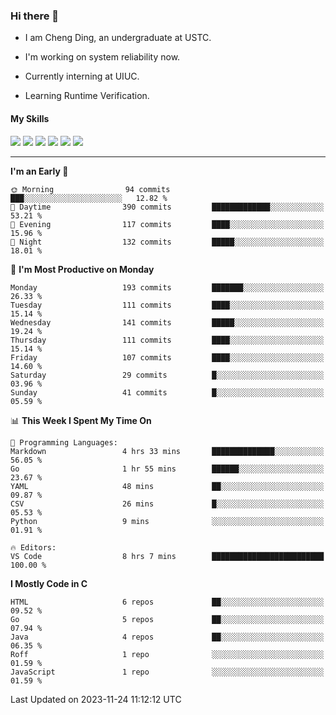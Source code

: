 ### Hi there 👋

* I am Cheng Ding, an undergraduate at USTC.
  
* I'm working on system reliability now.

* Currently interning at UIUC.

-  Learning Runtime Verification.

#### My Skills

![](https://img.shields.io/badge/C++-65318e?logo=cplusplus&logoColor=fff)
![](https://img.shields.io/badge/Python-3e74a2?logo=python&logoColor=fff)
![](https://img.shields.io/badge/C-5654a2?logo=c&logoColor=fff)
![](https://img.shields.io/badge/Go-00aaff?logo=go&logoColor=fff)
![](https://img.shields.io/badge/Docker-0088ff?logo=docker&logoColor=fff)
![](https://img.shields.io/badge/Apache-D22128?logo=apache&logoColor=fff)

---
<!--START_SECTION:waka-->
**I'm an Early 🐤** 

```text
🌞 Morning                94 commits          ███░░░░░░░░░░░░░░░░░░░░░░   12.82 % 
🌆 Daytime                390 commits         █████████████░░░░░░░░░░░░   53.21 % 
🌃 Evening                117 commits         ████░░░░░░░░░░░░░░░░░░░░░   15.96 % 
🌙 Night                  132 commits         █████░░░░░░░░░░░░░░░░░░░░   18.01 % 
```
📅 **I'm Most Productive on Monday** 

```text
Monday                   193 commits         ███████░░░░░░░░░░░░░░░░░░   26.33 % 
Tuesday                  111 commits         ████░░░░░░░░░░░░░░░░░░░░░   15.14 % 
Wednesday                141 commits         █████░░░░░░░░░░░░░░░░░░░░   19.24 % 
Thursday                 111 commits         ████░░░░░░░░░░░░░░░░░░░░░   15.14 % 
Friday                   107 commits         ████░░░░░░░░░░░░░░░░░░░░░   14.60 % 
Saturday                 29 commits          █░░░░░░░░░░░░░░░░░░░░░░░░   03.96 % 
Sunday                   41 commits          █░░░░░░░░░░░░░░░░░░░░░░░░   05.59 % 
```


📊 **This Week I Spent My Time On** 

```text
💬 Programming Languages: 
Markdown                 4 hrs 33 mins       ██████████████░░░░░░░░░░░   56.05 % 
Go                       1 hr 55 mins        ██████░░░░░░░░░░░░░░░░░░░   23.67 % 
YAML                     48 mins             ██░░░░░░░░░░░░░░░░░░░░░░░   09.87 % 
CSV                      26 mins             █░░░░░░░░░░░░░░░░░░░░░░░░   05.53 % 
Python                   9 mins              ░░░░░░░░░░░░░░░░░░░░░░░░░   01.91 % 

🔥 Editors: 
VS Code                  8 hrs 7 mins        █████████████████████████   100.00 % 
```

**I Mostly Code in C** 

```text
HTML                     6 repos             ██░░░░░░░░░░░░░░░░░░░░░░░   09.52 % 
Go                       5 repos             ██░░░░░░░░░░░░░░░░░░░░░░░   07.94 % 
Java                     4 repos             ██░░░░░░░░░░░░░░░░░░░░░░░   06.35 % 
Roff                     1 repo              ░░░░░░░░░░░░░░░░░░░░░░░░░   01.59 % 
JavaScript               1 repo              ░░░░░░░░░░░░░░░░░░░░░░░░░   01.59 % 
```




 Last Updated on 2023-11-24 11:12:12 UTC
<!--END_SECTION:waka-->
